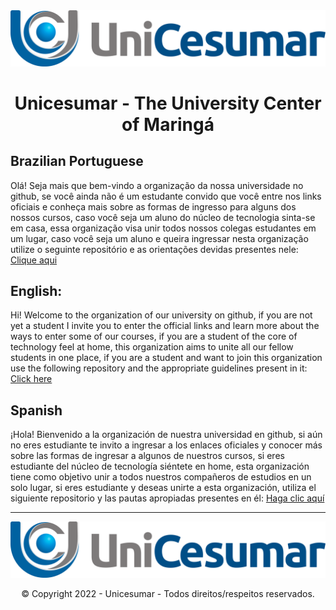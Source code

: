 <img src="https://raw.githubusercontent.com/unicesumaredu/.github/master/imagens/logo2.png">

<h1 align="center">Unicesumar - The University Center of Maringá</h1>

<h2>Brazilian Portuguese</h2>
<p>Olá! Seja mais que bem-vindo a organização da nossa universidade no github, se você ainda não é um estudante convido que você entre nos links oficiais e conheça mais sobre as formas de ingresso para alguns dos nossos cursos, caso você seja um aluno do núcleo de tecnologia sinta-se em casa, essa organização visa unir todos nossos colegas estudantes em um lugar, caso você seja um aluno e queira ingressar nesta organização utilize o seguinte repositório e as orientações devidas presentes nele: <a href="https://github.com/unicesumaredu/join">Clique aqui</a></p>

<h2>English:</h2>
<p>Hi! Welcome to the organization of our university on github, if you are not yet a student I invite you to enter the official links and learn more about the ways to enter some of our courses, if you are a student of the core of technology feel at home, this organization aims to unite all our fellow students in one place, if you are a student and want to join this organization use the following repository and the appropriate guidelines present in it: <a href="https://github.com/unicesumaredu/join">Click here</a></p>

<h2>Spanish</h2>
<p>¡Hola! Bienvenido a la organización de nuestra universidad en github, si aún no eres estudiante te invito a ingresar a los enlaces oficiales y conocer más sobre las formas de ingresar a algunos de nuestros cursos, si eres estudiante del núcleo de tecnología siéntete en home, esta organización tiene como objetivo unir a todos nuestros compañeros de estudios en un solo lugar, si eres estudiante y deseas unirte a esta organización, utiliza el siguiente repositorio y las pautas apropiadas presentes en él: <a href="https://github.com/unicesumaredu/join">Haga clic aquí</a></p>

<hr>
<a href="https://www.unicesumar.edu.br"><img src="https://raw.githubusercontent.com/unicesumaredu/.github/master/imagens/logo2.png" /></a>
<p align="center">© Copyright 2022 - Unicesumar - Todos direitos/respeitos reservados.</p>
